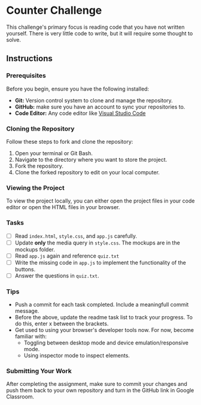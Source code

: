 # Counter Challenge

This challenge's primary focus is reading code that you have not written yourself. There is very little code to write, but it will require some thought to solve.

## Instructions

### Prerequisites

Before you begin, ensure you have the following installed:

- **Git:** Version control system to clone and manage the repository.
- **GitHub:** make sure you have an account to sync your repositories to.
- **Code Editor:** Any code editor like [Visual Studio Code](https://code.visualstudio.com/)

### Cloning the Repository

Follow these steps to fork and clone the repository:

1. Open your terminal or Git Bash.
2. Navigate to the directory where you want to store the project.
3. Fork the repository.
4. Clone the forked repository to edit on your local computer.

### Viewing the Project

To view the project locally, you can either open the project files in your code editor or open the HTML files in your browser.

### Tasks

- [ ] Read `index.html`, `style.css`, and `app.js` carefully.
- [ ] Update **only** the media query in `style.css`. The mockups are in the mockups folder.
- [ ] Read `app.js` again and reference `quiz.txt`
- [ ] Write the missing code in `app.js` to implement the functionality of the buttons.
- [ ] Answer the questions in `quiz.txt`.

### Tips
- Push a commit for each task completed. Include a meaningfull commit message.
- Before the above, update the readme task list to track your progress. To do this, enter x between the brackets.
- Get used to using your browser's developer tools now. For now, become familiar with: 
    - Toggling between desktop mode and device emulation/responsive mode.
    - Using inspector mode to inspect elements.


### Submitting Your Work

After completing the assignment, make sure to commit your changes and push them back to your own repository and turn in the GitHub link in Google Classroom.